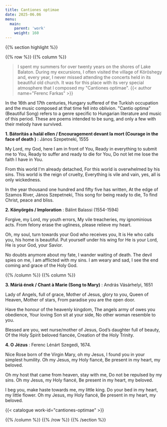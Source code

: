 ```yaml
---
title: Cantiones optimae
date: 2025-06.06
menu:
  main:
    parent: 'work'
    weight: 160
---
```


{{% section highlight %}}

{{% row %}}
{{% column %}}

> I spent my summers for over twenty years on the shores of Lake Balaton. During my excursions, I often visited the village of 
> Köröshegy and, every year, I never missed attending the concerts held in its beautiful old church. It was for this place with 
> its very special atmosphere that I composed my "Cantiones optimae".
> {{< author name="Ferenc Farkas" >}}

In the 16th and 17th centuries, Hungary suffered of the Turkish occupation and the music composed at that time fell into oblivion. "Cantio optima" (Beautiful Song) refers to a genre specific to Hungarian literature and music of this period. These are poems intended to be sung, and only a few with their melody have survived.

**1. Bátoritás a halál ellen / Encouragement devant la mort (Courage in the face of death )** : János Szepetneki, 1555
   
My Lord, my God, here I am in front of You,
Ready in everything to submit me to You,
Ready to suffer and ready to die for You,
Do not let me lose the faith I have in You.

From this world I'm already detached,
For this world is overwhelmed by his sins.
This world is the reign of cruelty,
Everything is vile and vain, yes, all is only wickedness.

In the year thousand one hundred and fifty five has written,
At the edge of Szamos River, János Szepetneki,
This song for being ready to die, 
To find Christ, peace and bliss.

**2. Könyörgés / Imploration** : Bálint Balassi (1554-1594)
   
Forgive, my Lord, my youth errors,
My vile treacheries, my ignominious acts.
From felony erase the ugliness, please relieve my heart.

Oh, my soul, turn towards your God who receives you,
It is He who calls you, his home is beautiful.
Put yourself under his wing for He is your Lord, He is your God, your Savior.

No doubts anymore about my fate, I wander waiting of death.
The devil spies on me, I am afflicted with my sins.
I am weary and sad, I see the end coming and grace of the Holy God.

{{% /column %}}
{{% column %}}

**3. Máriá ének / Chant à Marie (Song to Mary)** : András Vásárhelyi, 1651 
   
Lady of Angels, full of grace,
Mother of Jesus, glory to you,
Queen of Heaven, Mother of stars,
From paradise you are the open door.

Have the honour of the heavenly kingdom,
The angels army of owes you obedience,
Your loving Son sit at your side,
No other woman resemble to you.

Blessed are you, wet nurse/mother of Jesus,
God’s daughter full of beauty,
Of the Holy Spirit beloved fiancée,
Creation of the Holy Trinity.

**4. O Jézus** : Ferenc Lénárt Szegedi, 1674.
   
Nice Rose born of the Virgin Mary, oh my Jesus,
I found you in your simplest humility.
Oh my Jesus, my Holy fiancé,
Be present in my heart, my beloved.

Oh my host that came from heaven, stay with me,
Do not be repulsed by my sins.
Oh my Jesus, my Holy fiancé,
Be present in my heart, my beloved.

I beg you, make haste towards me, my little king.
Do your bed in my heart, my little flower.
Oh my Jesus, my Holy fiancé,
Be present in my heart, my beloved.

{{< catalogue work-id="cantiones-optimae" >}}

{{% /column %}}
{{% /row %}}
{{% /section %}}
